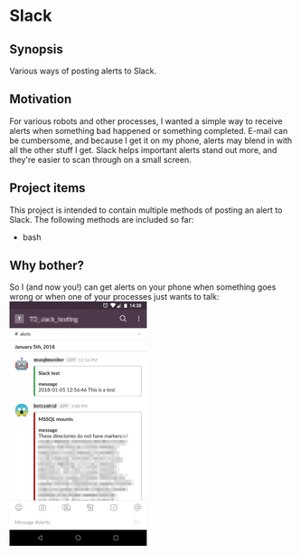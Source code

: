 # Slack

## Synopsis
Various ways of posting alerts to Slack.

## Motivation
For various robots and other processes, I wanted a simple way to receive alerts when something bad happened or something completed.  E-mail can be cumbersome, and because I get it on my phone, alerts may blend in with all the other stuff I get. Slack helps important alerts stand out more, and they're easier to scan through on a small screen.

## Project items
This project is intended to contain multiple methods of posting an alert to Slack.  The following methods are included so far:
* bash

## Why bother?
So I (and now you!) can get alerts on your phone when something goes wrong or when one of your processes just wants to talk:
![Slack client on smart phone with two messages](https://github.com/ometecuhtli2001/Slack/blob/master/content/slack%20screenshot.png)


